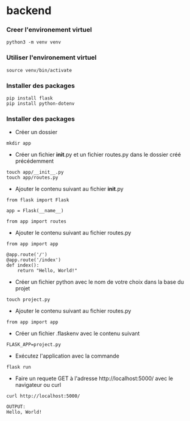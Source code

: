 # backend


### Creer l'environement virtuel
```terminal
python3 -m venv venv
```

### Utiliser l'environement virtuel
```terminal
source venv/bin/activate
```

### Installer des packages
```terminal
pip install flask
pip install python-dotenv
```

### Installer des packages

* Créer un dossier
```terminal 
mkdir app
```

* Créer un fichier __init__.py et un fichier routes.py dans le dossier créé précédemment
```terminal
touch app/__init__.py
touch app/routes.py
```

* Ajouter le contenu suivant au fichier __init__.py
```terminal
from flask import Flask

app = Flask(__name__)

from app import routes
```

* Ajouter le contenu suivant au fichier routes.py
```terminal
from app import app

@app.route('/')
@app.route('/index')
def index():
    return "Hello, World!"
```

* Créer un fichier python avec le nom de votre choix dans la base du projet

```terminal
touch project.py
```

* Ajouter le contenu suivant au fichier routes.py
```terminal
from app import app
```

* Créer un fichier .flaskenv avec  le contenu suivant
```terminal
FLASK_APP=project.py
```

* Exécutez l'application avec la commande
```terminal
flask run
```

* Faire un requete GET à l'adresse http://localhost:5000/ avec le navigateur ou curl
```terminal
curl http://localhost:5000/

OUTPUT:
Hello, World!
```
